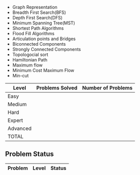 - Graph Representation
- Breadth First Search(BFS)
- Depth First Search(DFS)
- Minimum Spanning Tree(MST)
- Shortest Path Algorithms
- Flood Fill Algorithms
- Articulation points and Bridges
- Biconnected Components
- Strongly Connected Components
- Topologocial sort
- Hamiltonian Path
- Maximum flow
- Minimum Cost Maximum Flow
- Min-cut

|Level|Problems Solved|Number of Problems|
|-----|---------------|------------------|
|Easy|
|Medium|
|Hard|
|Expert|
|Advanced|
|TOTAL|

Problem Status
---
|Problem|Level|Status|
|-------|-----|------|
